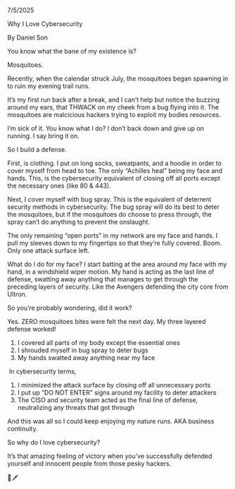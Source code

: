 7/5/2025

Why I Love Cybersecurity

By Daniel Son

You know what the bane of my existence is?

Mosquitoes.

Recently, when the calendar struck July, the mosquitoes began spawning in to ruin my evening trail runs.

It’s my first run back after a break, and I can’t help but notice the buzzing around my ears, that THWACK on my cheek from a bug flying into it. The mosquitoes are malcicious hackers trying to exploit my bodies resources.

I’m sick of it. You know what I do? I don’t back down and give up on running. I say bring it on.

So I build a defense.

First, is clothing. I put on long socks, sweatpants, and a hoodie in order to cover myself from head to toe. The only “Achilles heal” being my face and hands. This, is the cybersecurity equivalent of closing off all ports except the necessary ones (like 80 & 443).

Next, I cover myself with bug spray. This is the equivalent of deterrent security methods in cybersecurity. The bug spray will do its best to deter the mosquitoes, but if the mosquitoes do choose to press through, the spray can’t do anything to prevent the onslaught.

The only remaining “open ports” in my network are my face and hands. I pull my sleeves down to my fingertips so that they’re fully covered. Boom. Only one attack surface left.

What do I do for my face? I start batting at the area around my face with my hand, in a windshield wiper motion. My hand is acting as the last line of defense, swatting away anything that manages to get through the preceding layers of security. Like the Avengers defending the city core from Ultron.

So you’re probably wondering, did it work?

Yes. ZERO mosquitoes bites were felt the next day. My three layered defense worked!

1. I covered all parts of my body except the essential ones
2. I shrouded myself in bug spray to deter bugs
3. My hands swatted away anything near my face

 In cybersecurity terms,
 
1. I minimized the attack surface by closing off all unnecessary ports
2. I put up “DO NOT ENTER” signs around my facility to deter attackers
3. The CISO and security team acted as the final line of defense, neutralizing any threats that got through

And this was all so I could keep enjoying my nature runs. AKA business continuity.

So why do I love cybersecurity?

It’s that amazing feeling of victory when you’ve successfully defended yourself and innocent people from those pesky hackers.

🦟🗡️
